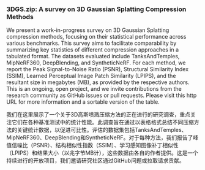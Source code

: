 ### 3DGS.zip: A survey on 3D Gaussian Splatting Compression Methods

We present a work-in-progress survey on 3D Gaussian Splatting compression methods, focusing on their statistical performance across various benchmarks. This survey aims to facilitate comparability by summarizing key statistics of different compression approaches in a tabulated format. The datasets evaluated include TanksAndTemples, MipNeRF360, DeepBlending, and SyntheticNeRF. For each method, we report the Peak Signal-to-Noise Ratio (PSNR), Structural Similarity Index (SSIM), Learned Perceptual Image Patch Similarity (LPIPS), and the resultant size in megabytes (MB), as provided by the respective authors. This is an ongoing, open project, and we invite contributions from the research community as GitHub issues or pull requests. Please visit this http URL for more information and a sortable version of the table.

我们在这里展示了一个关于3D高斯喷溅压缩方法的正在进行的研究调查，重点关注它们在各种基准测试中的统计性能。此调查旨在通过以表格格式总结不同压缩方法的关键统计数据，以促进可比性。评估的数据集包括TanksAndTemples、MipNeRF360、DeepBlending和SyntheticNeRF。对于每种方法，我们报告了峰值信噪比（PSNR）、结构相似性指数（SSIM）、学习感知图像补丁相似性（LPIPS）和结果大小（以兆字节MB计），这些数据由各自的作者提供。这是一个持续进行的开放项目，我们邀请研究社区通过GitHub问题或拉取请求贡献。
